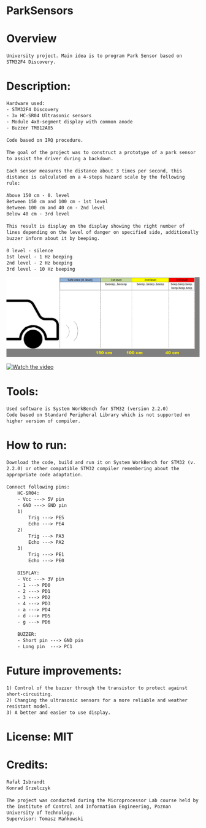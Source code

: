 ﻿# ParkSensors

# Overview
	University project. Main idea is to program Park Sensor based on STM32F4 Discovery.

# Description:
	Hardware used:
	- STM32F4 Discovery
	- 3x HC-SR04 Ultrasonic sensors
	- Module 4x8-segment display with common anode
	- Buzzer TMB12A05

	Code based on IRQ procedure.

	The goal of the project was to construct a prototype of a park sensor to assist the driver during a backdown.

	Each sensor measures the distance about 3 times per second, this distance is calculated on a 4-steps hazard scale by the following rule:

	Above 150 cm - 0. level
	Between 150 cm and 100 cm - 1st level
	Between 100 cm and 40 cm - 2nd level
	Below 40 cm - 3rd level

	This result is display on the display showing the right number of lines depending on the level of danger on specified side, additionally buzzer inform about it by beeping.

	0 level - silence
	1st level - 1 Hz beeping
	2nd level - 2 Hz beeping
	3rd level - 10 Hz beeping

![How_it_works](https://raw.githubusercontent.com/PUT-PTM/ParkSensors/master/How_it_works.png)

[![Watch the video](https://img.youtube.com/vi/Wq1tUOCfatI/0.jpg)](https://youtu.be/Wq1tUOCfatI)


# Tools:
	Used software is System WorkBench for STM32 (version 2.2.0)
	Code based on Standard Peripheral Library which is not supported on higher version of compiler.

# How to run:
	Download the code, build and run it on System WorkBench for STM32 (v. 2.2.0) or other compatible STM32 compiler remembering about the appropriate code adaptation.

	Connect following pins:
		HC-SR04:
		- Vcc ---> 5V pin
		- GND ---> GND pin
		1)
			Trig ---> PE5
			Echo ---> PE4
		2)
			Trig ---> PA3
			Echo ---> PA2
		3)
			Trig ---> PE1
			Echo ---> PE0

		DISPLAY:
		- Vcc ---> 3V pin
		- 1 ---> PD0
		- 2 ---> PD1
		- 3 ---> PD2
		- 4 ---> PD3
		- a ---> PD4
		- d ---> PD5
		- g ---> PD6

		BUZZER:
		- Short pin ---> GND pin
		- Long pin  ---> PC1

# Future improvements:
	1) Control of the buzzer through the transistor to protect against short-circuiting.
	2) Changing the ultrasonic sensors for a more reliable and weather resistant model.
	3) A better and easier to use display.

# License: MIT

# Credits:
	Rafał Isbrandt
	Konrad Grzelczyk

	The project was conducted during the Microprocessor Lab course held by the Institute of Control and Information Engineering, Poznan University of Technology.
	Supervisor: Tomasz Mańkowski
